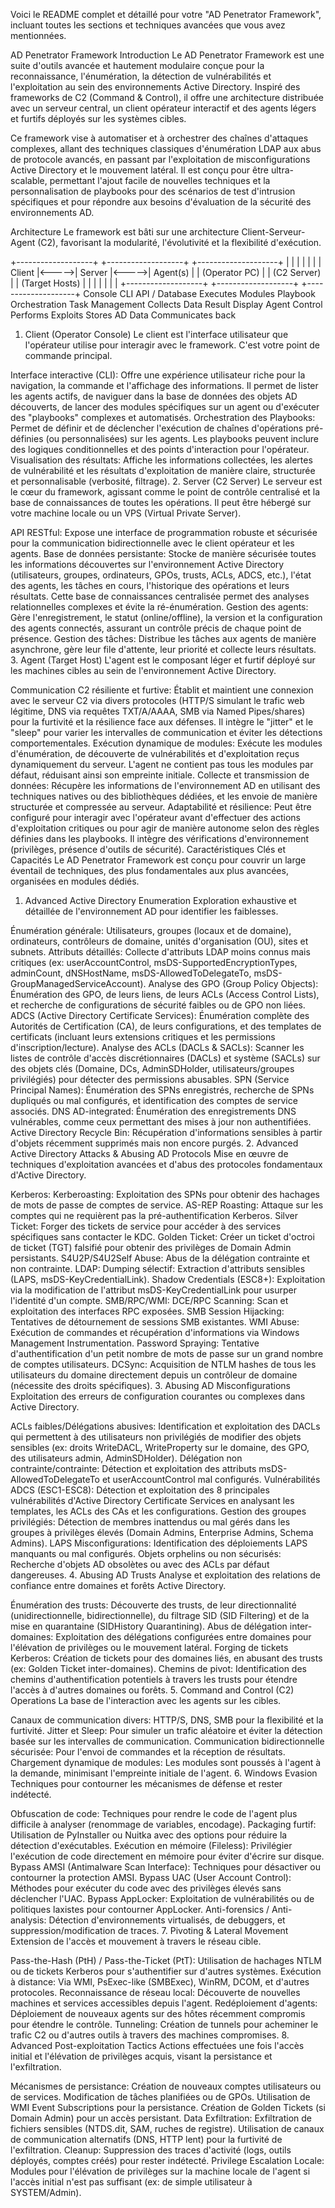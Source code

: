 Voici le README complet et détaillé pour votre "AD Penetrator Framework", incluant toutes les sections et techniques avancées que vous avez mentionnées.

AD Penetrator Framework
Introduction
Le AD Penetrator Framework est une suite d'outils avancée et hautement modulaire conçue pour la reconnaissance, l'énumération, la détection de vulnérabilités et l'exploitation au sein des environnements Active Directory. Inspiré des frameworks de C2 (Command & Control), il offre une architecture distribuée avec un serveur central, un client opérateur interactif et des agents légers et furtifs déployés sur les systèmes cibles.

Ce framework vise à automatiser et à orchestrer des chaînes d'attaques complexes, allant des techniques classiques d'énumération LDAP aux abus de protocole avancés, en passant par l'exploitation de misconfigurations Active Directory et le mouvement latéral. Il est conçu pour être ultra-scalable, permettant l'ajout facile de nouvelles techniques et la personnalisation de playbooks pour des scénarios de test d'intrusion spécifiques et pour répondre aux besoins d'évaluation de la sécurité des environnements AD.

Architecture
Le framework est bâti sur une architecture Client-Serveur-Agent (C2), favorisant la modularité, l'évolutivité et la flexibilité d'exécution.

+-------------------+       +-------------------+       +--------------------+
|                   |       |                   |       |                    |
|      Client       |<----->|       Server      |<----->|       Agent(s)     |
|   (Operator PC)   |       |    (C2 Server)    |       |   (Target Hosts)   |
|                   |       |                   |       |                    |
+-------------------+       +-------------------+       +--------------------+
     Console CLI                API / Database            Executes Modules
     Playbook Orchestration     Task Management           Collects Data
     Result Display             Agent Control             Performs Exploits
                                Stores AD Data            Communicates back
1. Client (Operator Console)
Le client est l'interface utilisateur que l'opérateur utilise pour interagir avec le framework. C'est votre point de commande principal.

Interface interactive (CLI): Offre une expérience utilisateur riche pour la navigation, la commande et l'affichage des informations. Il permet de lister les agents actifs, de naviguer dans la base de données des objets AD découverts, de lancer des modules spécifiques sur un agent ou d'exécuter des "playbooks" complexes et automatisés.
Orchestration des Playbooks: Permet de définir et de déclencher l'exécution de chaînes d'opérations pré-définies (ou personnalisées) sur les agents. Les playbooks peuvent inclure des logiques conditionnelles et des points d'interaction pour l'opérateur.
Visualisation des résultats: Affiche les informations collectées, les alertes de vulnérabilité et les résultats d'exploitation de manière claire, structurée et personnalisable (verbosité, filtrage).
2. Server (C2 Server)
Le serveur est le cœur du framework, agissant comme le point de contrôle centralisé et la base de connaissances de toutes les opérations. Il peut être hébergé sur votre machine locale ou un VPS (Virtual Private Server).

API RESTful: Expose une interface de programmation robuste et sécurisée pour la communication bidirectionnelle avec le client opérateur et les agents.
Base de données persistante: Stocke de manière sécurisée toutes les informations découvertes sur l'environnement Active Directory (utilisateurs, groupes, ordinateurs, GPOs, trusts, ACLs, ADCS, etc.), l'état des agents, les tâches en cours, l'historique des opérations et leurs résultats. Cette base de connaissances centralisée permet des analyses relationnelles complexes et évite la ré-énumération.
Gestion des agents: Gère l'enregistrement, le statut (online/offline), la version et la configuration des agents connectés, assurant un contrôle précis de chaque point de présence.
Gestion des tâches: Distribue les tâches aux agents de manière asynchrone, gère leur file d'attente, leur priorité et collecte leurs résultats.
3. Agent (Target Host)
L'agent est le composant léger et furtif déployé sur les machines cibles au sein de l'environnement Active Directory.

Communication C2 résiliente et furtive: Établit et maintient une connexion avec le serveur C2 via divers protocoles (HTTP/S simulant le trafic web légitime, DNS via requêtes TXT/A/AAAA, SMB via Named Pipes/shares) pour la furtivité et la résilience face aux défenses. Il intègre le "jitter" et le "sleep" pour varier les intervalles de communication et éviter les détections comportementales.
Exécution dynamique de modules: Exécute les modules d'énumération, de découverte de vulnérabilités et d'exploitation reçus dynamiquement du serveur. L'agent ne contient pas tous les modules par défaut, réduisant ainsi son empreinte initiale.
Collecte et transmission de données: Récupère les informations de l'environnement AD en utilisant des techniques natives ou des bibliothèques dédiées, et les envoie de manière structurée et compressée au serveur.
Adaptabilité et résilience: Peut être configuré pour interagir avec l'opérateur avant d'effectuer des actions d'exploitation critiques ou pour agir de manière autonome selon des règles définies dans les playbooks. Il intègre des vérifications d'environnement (privilèges, présence d'outils de sécurité).
Caractéristiques Clés et Capacités
Le AD Penetrator Framework est conçu pour couvrir un large éventail de techniques, des plus fondamentales aux plus avancées, organisées en modules dédiés.

1. Advanced Active Directory Enumeration
Exploration exhaustive et détaillée de l'environnement AD pour identifier les faiblesses.

Énumération générale: Utilisateurs, groupes (locaux et de domaine), ordinateurs, contrôleurs de domaine, unités d'organisation (OU), sites et subnets.
Attributs détaillés: Collecte d'attributs LDAP moins connus mais critiques (ex: userAccountControl, msDS-SupportedEncryptionTypes, adminCount, dNSHostName, msDS-AllowedToDelegateTo, msDS-GroupManagedServiceAccount).
Analyse des GPO (Group Policy Objects): Énumération des GPO, de leurs liens, de leurs ACLs (Access Control Lists), et recherche de configurations de sécurité faibles ou de GPO non liées.
ADCS (Active Directory Certificate Services): Énumération complète des Autorités de Certification (CA), de leurs configurations, et des templates de certificats (incluant leurs extensions critiques et les permissions d'inscription/lecture).
Analyse des ACLs (DACLs & SACLs): Scanner les listes de contrôle d'accès discrétionnaires (DACLs) et système (SACLs) sur des objets clés (Domaine, DCs, AdminSDHolder, utilisateurs/groupes privilégiés) pour détecter des permissions abusables.
SPN (Service Principal Names): Énumération des SPNs enregistrés, recherche de SPNs dupliqués ou mal configurés, et identification des comptes de service associés.
DNS AD-integrated: Énumération des enregistrements DNS vulnérables, comme ceux permettant des mises à jour non authentifiées.
Active Directory Recycle Bin: Récupération d'informations sensibles à partir d'objets récemment supprimés mais non encore purgés.
2. Advanced Active Directory Attacks & Abusing AD Protocols
Mise en œuvre de techniques d'exploitation avancées et d'abus des protocoles fondamentaux d'Active Directory.

Kerberos:
Kerberoasting: Exploitation des SPNs pour obtenir des hachages de mots de passe de comptes de service.
AS-REP Roasting: Attaque sur les comptes qui ne requièrent pas la pré-authentification Kerberos.
Silver Ticket: Forger des tickets de service pour accéder à des services spécifiques sans contacter le KDC.
Golden Ticket: Créer un ticket d'octroi de ticket (TGT) falsifié pour obtenir des privilèges de Domain Admin persistants.
S4U2P/S4U2Self Abuse: Abus de la délégation contrainte et non contrainte.
LDAP:
Dumping sélectif: Extraction d'attributs sensibles (LAPS, msDS-KeyCredentialLink).
Shadow Credentials (ESC8+): Exploitation via la modification de l'attribut msDS-KeyCredentialLink pour usurper l'identité d'un compte.
SMB/RPC/WMI:
DCE/RPC Scanning: Scan et exploitation des interfaces RPC exposées.
SMB Session Hijacking: Tentatives de détournement de sessions SMB existantes.
WMI Abuse: Exécution de commandes et récupération d'informations via Windows Management Instrumentation.
Password Spraying: Tentative d'authentification d'un petit nombre de mots de passe sur un grand nombre de comptes utilisateurs.
DCSync: Acquisition de NTLM hashes de tous les utilisateurs du domaine directement depuis un contrôleur de domaine (nécessite des droits spécifiques).
3. Abusing AD Misconfigurations
Exploitation des erreurs de configuration courantes ou complexes dans Active Directory.

ACLs faibles/Délégations abusives: Identification et exploitation des DACLs qui permettent à des utilisateurs non privilégiés de modifier des objets sensibles (ex: droits WriteDACL, WriteProperty sur le domaine, des GPO, des utilisateurs admin, AdminSDHolder).
Délégation non contrainte/contrainte: Détection et exploitation des attributs msDS-AllowedToDelegateTo et userAccountControl mal configurés.
Vulnérabilités ADCS (ESC1-ESC8): Détection et exploitation des 8 principales vulnérabilités d'Active Directory Certificate Services en analysant les templates, les ACLs des CAs et les configurations.
Gestion des groupes privilégiés: Détection de membres inattendus ou mal gérés dans les groupes à privilèges élevés (Domain Admins, Enterprise Admins, Schema Admins).
LAPS Misconfigurations: Identification des déploiements LAPS manquants ou mal configurés.
Objets orphelins ou non sécurisés: Recherche d'objets AD obsolètes ou avec des ACLs par défaut dangereuses.
4. Abusing AD Trusts
Analyse et exploitation des relations de confiance entre domaines et forêts Active Directory.

Énumération des trusts: Découverte des trusts, de leur directionnalité (unidirectionnelle, bidirectionnelle), du filtrage SID (SID Filtering) et de la mise en quarantaine (SIDHistory Quarantining).
Abus de délégation inter-domaines: Exploitation des délégations configurées entre domaines pour l'élévation de privilèges ou le mouvement latéral.
Forging de tickets Kerberos: Création de tickets pour des domaines liés, en abusant des trusts (ex: Golden Ticket inter-domaines).
Chemins de pivot: Identification des chemins d'authentification potentiels à travers les trusts pour étendre l'accès à d'autres domaines ou forêts.
5. Command and Control (C2) Operations
La base de l'interaction avec les agents sur les cibles.

Canaux de communication divers: HTTP/S, DNS, SMB pour la flexibilité et la furtivité.
Jitter et Sleep: Pour simuler un trafic aléatoire et éviter la détection basée sur les intervalles de communication.
Communication bidirectionnelle sécurisée: Pour l'envoi de commandes et la réception de résultats.
Chargement dynamique de modules: Les modules sont poussés à l'agent à la demande, minimisant l'empreinte initiale de l'agent.
6. Windows Evasion
Techniques pour contourner les mécanismes de défense et rester indétecté.

Obfuscation de code: Techniques pour rendre le code de l'agent plus difficile à analyser (renommage de variables, encodage).
Packaging furtif: Utilisation de PyInstaller ou Nuitka avec des options pour réduire la détection d'exécutables.
Exécution en mémoire (Fileless): Privilégier l'exécution de code directement en mémoire pour éviter d'écrire sur disque.
Bypass AMSI (Antimalware Scan Interface): Techniques pour désactiver ou contourner la protection AMSI.
Bypass UAC (User Account Control): Méthodes pour exécuter du code avec des privilèges élevés sans déclencher l'UAC.
Bypass AppLocker: Exploitation de vulnérabilités ou de politiques laxistes pour contourner AppLocker.
Anti-forensics / Anti-analysis: Détection d'environnements virtualisés, de debuggers, et suppression/modification de traces.
7. Pivoting & Lateral Movement
Extension de l'accès et mouvement à travers le réseau cible.

Pass-the-Hash (PtH) / Pass-the-Ticket (PtT): Utilisation de hachages NTLM ou de tickets Kerberos pour s'authentifier sur d'autres systèmes.
Exécution à distance: Via WMI, PsExec-like (SMBExec), WinRM, DCOM, et d'autres protocoles.
Reconnaissance de réseau local: Découverte de nouvelles machines et services accessibles depuis l'agent.
Redéploiement d'agents: Déploiement de nouveaux agents sur des hôtes récemment compromis pour étendre le contrôle.
Tunneling: Création de tunnels pour acheminer le trafic C2 ou d'autres outils à travers des machines compromises.
8. Advanced Post-exploitation Tactics
Actions effectuées une fois l'accès initial et l'élévation de privilèges acquis, visant la persistance et l'exfiltration.

Mécanismes de persistance:
Création de nouveaux comptes utilisateurs ou de services.
Modification de tâches planifiées ou de GPOs.
Utilisation de WMI Event Subscriptions pour la persistance.
Création de Golden Tickets (si Domain Admin) pour un accès persistant.
Data Exfiltration:
Exfiltration de fichiers sensibles (NTDS.dit, SAM, ruches de registre).
Utilisation de canaux de communication alternatifs (DNS, HTTP lent) pour la furtivité de l'exfiltration.
Cleanup: Suppression des traces d'activité (logs, outils déployés, comptes créés) pour rester indétecté.
Privilege Escalation Locale: Modules pour l'élévation de privilèges sur la machine locale de l'agent si l'accès initial n'est pas suffisant (ex: de simple utilisateur à SYSTEM/Admin).